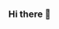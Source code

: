 ### Hi there 👋

<!--
**SunnySuga/sunnysuga** is a ✨ _special_ ✨ repository because its `README.md` (this file) appears on your GitHub profile.

Here are some ideas to get you started:

- 🔭 I’m currently working on a website for a friend.
- 🌱 I’m currently learning html.
- 👯 I’m looking to collaborate on anything.
- 🤔 I’m looking for help with everything.
- 💬 Ask me about anything.
- 📫 How to reach me: on here.
- 😄 Pronouns: She/Her.
-->
